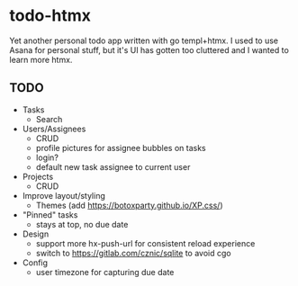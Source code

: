# todo-htmx
Yet another personal todo app written with go templ+htmx. I used to use Asana for personal stuff, but it's UI has gotten too cluttered and I wanted to learn more htmx.

## TODO
* Tasks
    * Search
* Users/Assignees
    * CRUD
    * profile pictures for assignee bubbles on tasks
    * login?
    * default new task assignee to current user
* Projects
    * CRUD
* Improve layout/styling
    * Themes (add https://botoxparty.github.io/XP.css/)
* "Pinned" tasks
    * stays at top, no due date
* Design
    * support more hx-push-url for consistent reload experience
    * switch to https://gitlab.com/cznic/sqlite to avoid cgo
* Config
    * user timezone for capturing due date
